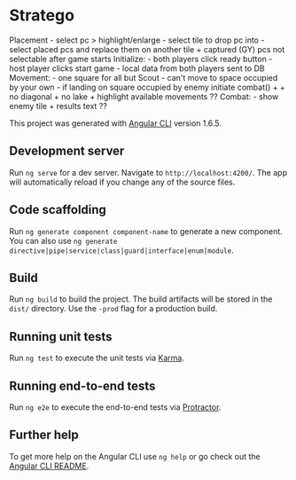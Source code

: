 # Stratego

Placement
    - select pc > highlight/enlarge
    - select tile to drop pc into
    - select placed pcs and replace them on another tile
    + captured (GY) pcs not selectable after game starts
Initialize:
    - both players click ready button
    - host player clicks start game
    - local data from both players sent to DB
Movement:
    - one square for all but Scout
    - can't move to space occupied by your own
    - if landing on square occupied by enemy initiate combat()
    + 
    + no diagonal
    + no lake
    + highlight available movements ??
Combat:
    - show enemy tile
    + results text ??



This project was generated with [Angular CLI](https://github.com/angular/angular-cli) version 1.6.5.

## Development server

Run `ng serve` for a dev server. Navigate to `http://localhost:4200/`. The app will automatically reload if you change any of the source files.

## Code scaffolding

Run `ng generate component component-name` to generate a new component. You can also use `ng generate directive|pipe|service|class|guard|interface|enum|module`.

## Build

Run `ng build` to build the project. The build artifacts will be stored in the `dist/` directory. Use the `-prod` flag for a production build.

## Running unit tests

Run `ng test` to execute the unit tests via [Karma](https://karma-runner.github.io).

## Running end-to-end tests

Run `ng e2e` to execute the end-to-end tests via [Protractor](http://www.protractortest.org/).

## Further help

To get more help on the Angular CLI use `ng help` or go check out the [Angular CLI README](https://github.com/angular/angular-cli/blob/master/README.md).
